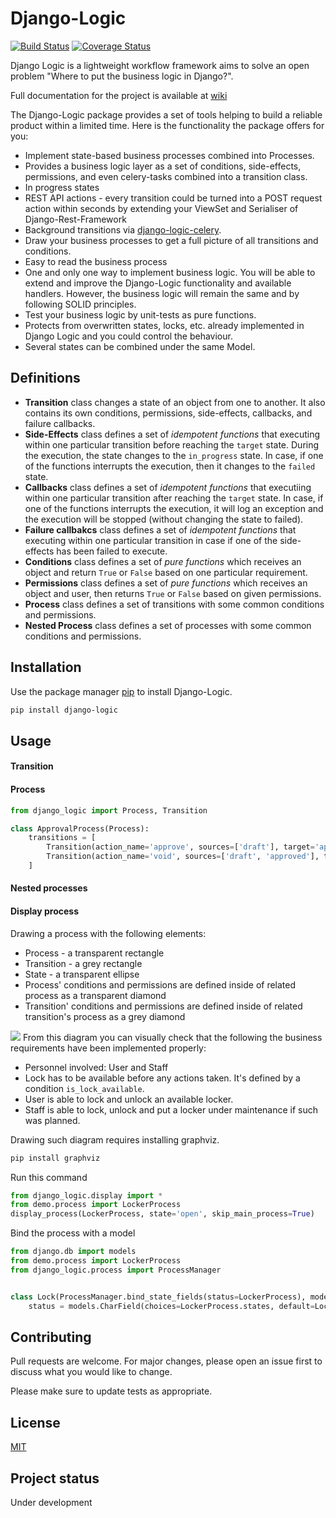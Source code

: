 # Django-Logic

[![Build Status](https://travis-ci.org/Borderless360/django-logic.svg?branch=master)](https://travis-ci.org/Borderless360/django-logic) [![Coverage Status](https://coveralls.io/repos/github/Borderless360/django-logic/badge.svg?branch=master)](https://coveralls.io/github/Borderless360/django-logic?branch=master)
     
Django Logic is a lightweight workflow framework aims to solve an open problem "Where to put the business logic in Django?".

Full documentation for the project is available at [wiki](https://github.com/Borderless360/django-logic/wiki)

 The Django-Logic package provides a set of tools helping to build a reliable product within a limited time. Here is the functionality the package offers for you:
- Implement state-based business processes combined into Processes. 
- Provides a business logic layer as a set of conditions, side-effects, permissions, and even celery-tasks combined into a transition class.
- In progress states 
- REST API actions - every transition could be turned into a POST request action within seconds by extending your ViewSet and Serialiser of Django-Rest-Framework  
- Background transitions via [django-logic-celery](https://github.com/Borderless360/django-logic-celery).
- Draw your business processes to get a full picture of all transitions and conditions. 
- Easy to read the business process 
- One and only one way to implement business logic. You will be able to extend and improve the Django-Logic functionality and available handlers. However, the business logic will remain the same and by following SOLID principles. 
- Test your business logic by unit-tests as pure functions. 
- Protects from overwritten states, locks, etc. already implemented in Django Logic and you could control the behaviour. 
- Several states can be combined under the same Model.

## Definitions 
- **Transition** class changes a state of an object from one to another. It also contains its own conditions,
 permissions, side-effects, callbacks, and failure callbacks. 
- **Side-Effects** class defines a set of _idempotent functions_ that executing within one particular transition
 before reaching the `target` state. During the execution, the state changes to the `in_progress` state.
 In case, if one of the functions interrupts the execution, then it changes to the `failed` state.
- **Callbacks** class defines a set of _idempotent functions_ that executiing within one particular transition
 after reaching the `target` state. In case, if one of the functions interrupts the execution, it will log
  an exception and the execution will be stopped (without changing the state to failed). 
- **Failure callbakcs** class defines a set of _idempotent functions_ that executing within one particular 
transition in case if one of the side-effects has been failed to execute. 
- **Conditions** class defines a set of _pure functions_ which receives an object and return `True` or `False` based on 
one particular requirement.
- **Permissions** class defines a set of _pure functions_ which receives an object and user, then returns `True` or 
`False` based on given permissions.
- **Process** class defines a set of transitions with some common conditions and permissions.
- **Nested Process** class defines a set of processes with some common conditions and permissions.

## Installation

Use the package manager [pip](https://pip.pypa.io/en/stable/) to install Django-Logic.

```bash
pip install django-logic
```

## Usage
#### Transition
#### Process
```python
from django_logic import Process, Transition

class ApprovalProcess(Process):
    transitions = [
        Transition(action_name='approve', sources=['draft'], target='approved'),
        Transition(action_name='void', sources=['draft', 'approved'], target='void'),
    ]
```
#### Nested processes 


#### Display process
Drawing a process with the following elements:
- Process - a transparent rectangle 
- Transition - a grey rectangle 
- State - a transparent ellipse 
- Process' conditions and permissions are defined inside of related process as a transparent diamond
- Transition' conditions and permissions are defined inside of related transition's process as a grey diamond
   
[![][diagram-img]][diagram-img]
From this diagram you can visually check that the following the business requirements have been implemented properly:
- Personnel involved: User and Staff
- Lock has to be available before any actions taken. It's  defined by a condition  `is_lock_available`. 
- User is able to lock and unlock an available locker. 
- Staff is able to lock, unlock and put a locker under maintenance if such was planned.  

Drawing such diagram requires installing graphviz.
```bash
pip install graphviz
``` 
Run this command
```python
from django_logic.display import * 
from demo.process import LockerProcess
display_process(LockerProcess, state='open', skip_main_process=True)
```

Bind the process with a model 
```python
from django.db import models
from demo.process import LockerProcess
from django_logic.process import ProcessManager


class Lock(ProcessManager.bind_state_fields(status=LockerProcess), models.Model):
    status = models.CharField(choices=LockerProcess.states, default=LockerProcess.states.open, max_length=16, blank=True)
``` 

## Contributing
Pull requests are welcome. For major changes, please open an issue first to discuss what you would like to change.

Please make sure to update tests as appropriate.

## License
[MIT](https://choosealicense.com/licenses/mit/)

## Project status
Under development


[diagram-img]: https://user-images.githubusercontent.com/6745569/74101382-25c24680-4b74-11ea-8767-0eabd4f27ebc.png
